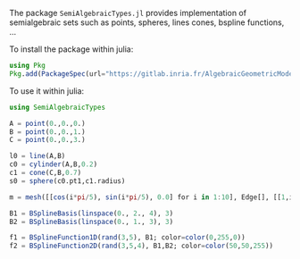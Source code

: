 The package `SemiAlgebraicTypes.jl` provides implementation of semialgebraic sets such as points, spheres, lines cones, bspline functions, ...

To install the package within julia:

```julia
using Pkg
Pkg.add(PackageSpec(url="https://gitlab.inria.fr/AlgebraicGeometricModeling/SemiAlgebraicTypes.jl.git"))
```


To use it within julia:

```julia
using SemiAlgebraicTypes

A = point(0.,0.,0.)
B = point(0.,0.,1.)
C = point(0.,0.,3.)

l0 = line(A,B)
c0 = cylinder(A,B,0.2)
c1 = cone(C,B,0.7)
s0 = sphere(c0.pt1,c1.radius)

m = mesh([[cos(i*pi/5), sin(i*pi/5), 0.0] for i in 1:10], Edge[], [[1,i,i+1] for i in 1:9])

B1 = BSplineBasis(linspace(0., 2., 4), 3)
B2 = BSplineBasis(linspace(0., 1., 3), 3)

f1 = BSplineFunction1D(rand(3,5), B1; color=color(0,255,0))
f2 = BSplineFunction2D(rand(3,5,4), B1,B2; color=color(50,50,255))
```

